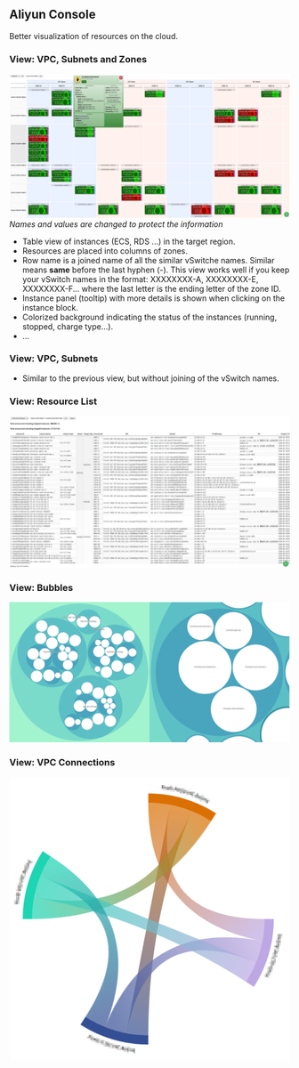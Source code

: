 ## Aliyun Console
Better visualization of resources on the cloud.

### View: VPC, Subnets and Zones
![sample-vpc-subnet-zone-view](https://raw.githubusercontent.com/changbowen/Misc/master/aliyun-console/sample-vpc-subnet-zone-view.png)
*Names and values are changed to protect the information*

- Table view of instances (ECS, RDS ...) in the target region.
- Resources are placed into columns of zones.
- Row name is a joined name of all the similar vSwitche names. Similar means **same** before the last hyphen (-). This view works well if you keep your vSwitch names in the format: XXXXXXXX-A, XXXXXXXX-E, XXXXXXXX-F... where the last letter is the ending letter of the zone ID.
- Instance panel (tooltip) with more details is shown when clicking on the instance block.
- Colorized background indicating the status of the instances (running, stopped, charge type...).
- ...

### View: VPC, Subnets
- Similar to the previous view, but without joining of the vSwitch names.

### View: Resource List
![sample-resource-list-view](https://raw.githubusercontent.com/changbowen/Misc/master/aliyun-console/sample-resource-list-view.png)

### View: Bubbles
![sample-resource-list-view](https://raw.githubusercontent.com/changbowen/Misc/master/aliyun-console/sample-bubbles-view.png)

### View: VPC Connections
![sample-resource-list-view](https://raw.githubusercontent.com/changbowen/Misc/master/aliyun-console/sample-vpc-connections-view.png)
